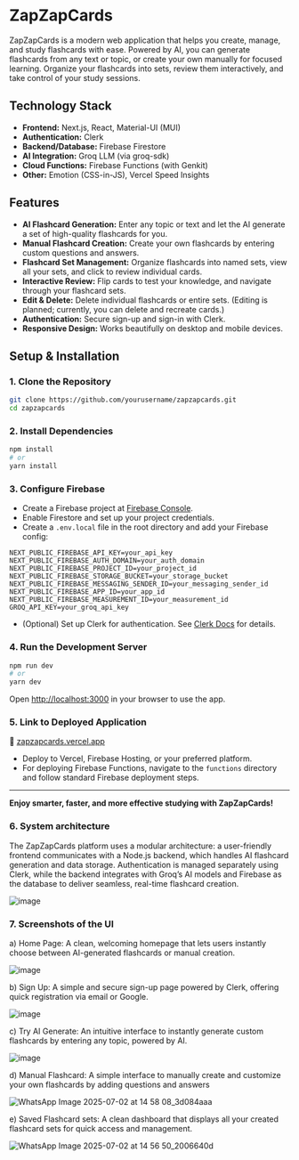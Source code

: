 # ZapZapCards

ZapZapCards is a modern web application that helps you create, manage, and study flashcards with ease. Powered by AI, you can generate flashcards from any text or topic, or create your own manually for focused learning. Organize your flashcards into sets, review them interactively, and take control of your study sessions.

## Technology Stack

- **Frontend:** Next.js, React, Material-UI (MUI)
- **Authentication:** Clerk
- **Backend/Database:** Firebase Firestore
- **AI Integration:** Groq LLM (via groq-sdk)
- **Cloud Functions:** Firebase Functions (with Genkit)
- **Other:** Emotion (CSS-in-JS), Vercel Speed Insights

## Features

- **AI Flashcard Generation:** Enter any topic or text and let the AI generate a set of high-quality flashcards for you.
- **Manual Flashcard Creation:** Create your own flashcards by entering custom questions and answers.
- **Flashcard Set Management:** Organize flashcards into named sets, view all your sets, and click to review individual cards.
- **Interactive Review:** Flip cards to test your knowledge, and navigate through your flashcard sets.
- **Edit & Delete:** Delete individual flashcards or entire sets. (Editing is planned; currently, you can delete and recreate cards.)
- **Authentication:** Secure sign-up and sign-in with Clerk.
- **Responsive Design:** Works beautifully on desktop and mobile devices.

## Setup & Installation

### 1. Clone the Repository

```bash
git clone https://github.com/yourusername/zapzapcards.git
cd zapzapcards
```

### 2. Install Dependencies

```bash
npm install
# or
yarn install
```

### 3. Configure Firebase

- Create a Firebase project at [Firebase Console](https://console.firebase.google.com/).
- Enable Firestore and set up your project credentials.
- Create a `.env.local` file in the root directory and add your Firebase config:

```
NEXT_PUBLIC_FIREBASE_API_KEY=your_api_key
NEXT_PUBLIC_FIREBASE_AUTH_DOMAIN=your_auth_domain
NEXT_PUBLIC_FIREBASE_PROJECT_ID=your_project_id
NEXT_PUBLIC_FIREBASE_STORAGE_BUCKET=your_storage_bucket
NEXT_PUBLIC_FIREBASE_MESSAGING_SENDER_ID=your_messaging_sender_id
NEXT_PUBLIC_FIREBASE_APP_ID=your_app_id
NEXT_PUBLIC_FIREBASE_MEASUREMENT_ID=your_measurement_id
GROQ_API_KEY=your_groq_api_key
```

- (Optional) Set up Clerk for authentication. See [Clerk Docs](https://clerk.com/docs/quickstarts/nextjs) for details.

### 4. Run the Development Server

```bash
npm run dev
# or
yarn dev
```

Open [http://localhost:3000](http://localhost:3000) in your browser to use the app.

### 5. Link to Deployed Application

🔗 [zapzapcards.vercel.app](https://zapzapcards.vercel.app)

- Deploy to Vercel, Firebase Hosting, or your preferred platform.
- For deploying Firebase Functions, navigate to the `functions` directory and follow standard Firebase deployment steps.

---

**Enjoy smarter, faster, and more effective studying with ZapZapCards!**

### 6. System architecture

The ZapZapCards platform uses a modular architecture: a user-friendly frontend communicates with a Node.js backend, which handles AI flashcard generation and data storage. Authentication is managed separately using Clerk, while the backend integrates with Groq’s AI models and Firebase as the database to deliver seamless, real-time flashcard creation.

![image](https://github.com/user-attachments/assets/002f4f80-1ed6-4d89-8feb-6a31b6fa3dad)

### 7. Screenshots of the UI

a) Home Page: A clean, welcoming homepage that lets users instantly choose between AI-generated flashcards or manual creation.

![image](https://github.com/user-attachments/assets/6757de71-5ba9-41d6-b52a-6856c968274f)




b) Sign Up: A simple and secure sign-up page powered by Clerk, offering quick registration via email or Google.

![image](https://github.com/user-attachments/assets/4077d1c8-7e1a-4106-9365-fb92a6b0ef54)




c) Try AI Generate: An intuitive interface to instantly generate custom flashcards by entering any topic, powered by AI.

![image](https://github.com/user-attachments/assets/15a321b1-fe8e-48c6-b8be-5e350999443b)




d) Manual Flashcard: A simple interface to manually create and customize your own flashcards by adding questions and answers

![WhatsApp Image 2025-07-02 at 14 58 08_3d084aaa](https://github.com/user-attachments/assets/0e9ab32f-99e7-4e10-9768-8568e5a39641)




e) Saved Flashcard sets: A clean dashboard that displays all your created flashcard sets for quick access and management.

![WhatsApp Image 2025-07-02 at 14 56 50_2006640d](https://github.com/user-attachments/assets/12c38e4e-e811-40ff-9fd3-9d2c2d1de910)
